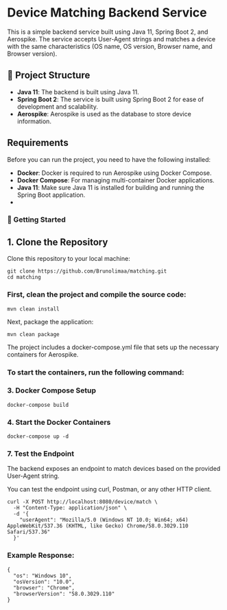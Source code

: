 # Device Matching Backend Service

This is a simple backend service built using Java 11, Spring Boot 2, and Aerospike. The service accepts User-Agent strings and matches a device with the same characteristics (OS name, OS version, Browser name, and Browser version).

## 🚀 Project Structure

- **Java 11**: The backend is built using Java 11.
- **Spring Boot 2**: The service is built using Spring Boot 2 for ease of development and scalability.
- **Aerospike**: Aerospike is used as the database to store device information.

## Requirements

Before you can run the project, you need to have the following installed:

- **Docker**: Docker is required to run Aerospike using Docker Compose.
- **Docker Compose**: For managing multi-container Docker applications.
- **Java 11**: Make sure Java 11 is installed for building and running the Spring Boot application.
- 

### 🔧 Getting Started

## 1. Clone the Repository

Clone this repository to your local machine:

```
git clone https://github.com/Brunolimaa/matching.git
cd matching
```

### First, clean the project and compile the source code:
```
mvn clean install
```

Next, package the application:
```
mvn clean package
```

The project includes a docker-compose.yml file that sets up the necessary containers for Aerospike.

### To start the containers, run the following command:

### 3. Docker Compose Setup
```
docker-compose build
```
### 4. Start the Docker Containers
```
docker-compose up -d
```

### 7. Test the Endpoint
The backend exposes an endpoint to match devices based on the provided User-Agent string.

You can test the endpoint using curl, Postman, or any other HTTP client.
```
curl -X POST http://localhost:8080/device/match \
  -H "Content-Type: application/json" \
  -d '{
    "userAgent": "Mozilla/5.0 (Windows NT 10.0; Win64; x64) AppleWebKit/537.36 (KHTML, like Gecko) Chrome/58.0.3029.110 Safari/537.36"
  }'
```
### Example Response:
```
{
  "os": "Windows 10",
  "osVersion": "10.0",
  "browser": "Chrome",
  "browserVersion": "58.0.3029.110"
}
```






